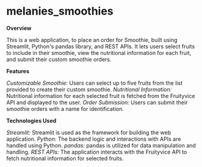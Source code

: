 # melanies_smoothies

**Overview**

This is a web application, to place an order for Smoothie, built using Streamlit, Python's pandas library, and REST APIs. It lets users select fruits to include in their smoothie, view the nutritional information for each fruit, and submit their custom smoothie orders.


**Features**

_Customizable Smoothie:_ Users can select up to five fruits from the list provided to create their custom smoothie.
_Nutritional Information:_ Nutritional information for each selected fruit is fetched from the Fruityvice API and displayed to the user.
_Order Submission:_ Users can submit their smoothie orders with a name for identification.


**Technologies Used**

_Streamlit:_ Streamlit is used as the framework for building the web application.
_Python:_ The backend logic and interactions with APIs are handled using Python.
_pandas:_ pandas is utilized for data manipulation and handling.
_REST APIs:_ The application interacts with the Fruityvice API to fetch nutritional information for selected fruits.
